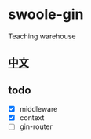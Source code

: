 # swoole-gin
Teaching warehouse

## [中文](./README_CN.md)

## todo

- [x] middleware
- [x] context
- [ ] gin-router